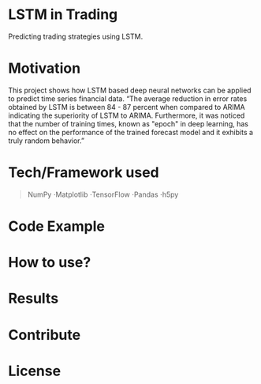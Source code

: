 # LSTM in Trading
Predicting trading strategies using LSTM. 
# Motivation
This project shows how LSTM based deep neural networks can be applied to predict time series financial data.
“The average reduction in error rates obtained by LSTM is between 84 - 87 percent when compared to ARIMA indicating the superiority of LSTM to ARIMA. Furthermore, it was noticed that the number of training times, known as "epoch" in deep learning, has no effect on the performance of the trained forecast model and it exhibits a truly random behavior.”

# Tech/Framework used

>NumPy 
⋅Matplotlib 
⋅TensorFlow 
⋅Pandas
⋅h5py

# Code Example
 
# How to use?

# Results
 
# Contribute
 
# License
